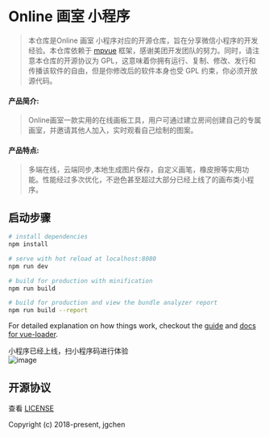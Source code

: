 # Online 画室 小程序
> 本仓库是Online 画室 小程序对应的开源仓库，旨在分享微信小程序的开发经验。本仓库依赖于 [mpvue](https://github.com/Meituan-Dianping/mpvue) 框架，感谢美团开发团队的努力。同时，请注意本仓库的开源协议为 GPL，这意味着你拥有运行、复制、修改、发行和传播该软件的自由，但是你修改后的软件本身也受 GPL 约束，你必须开放源代码。
#### 产品简介:
>	Online画室一款实用的在线画板工具，用户可通过建立房间创建自己的专属画室，并邀请其他人加入，实时观看自己绘制的图案。
#### 产品特点:
> 多端在线，云端同步,本地生成图片保存，自定义画笔，橡皮擦等实用功能。性能经过多次优化，不逊色甚至超过大部分已经上线了的画布类小程序。
## 启动步骤

``` bash
# install dependencies
npm install

# serve with hot reload at localhost:8080
npm run dev

# build for production with minification
npm run build

# build for production and view the bundle analyzer report
npm run build --report
```

For detailed explanation on how things work, checkout the [guide](http://vuejs-templates.github.io/webpack/) and [docs for vue-loader](http://vuejs.github.io/vue-loader).

小程序已经上线，扫小程序码进行体验<br/>
![image](https://raw.githubusercontent.com/jgchenu/Online-Canvas-Room/master/logo.jpg)


## 开源协议
查看 [LICENSE](https://github.com/jgchenu/Online-Canvas-Room/blob/master/LICENSE.md)

Copyright (c) 2018-present, jgchen
